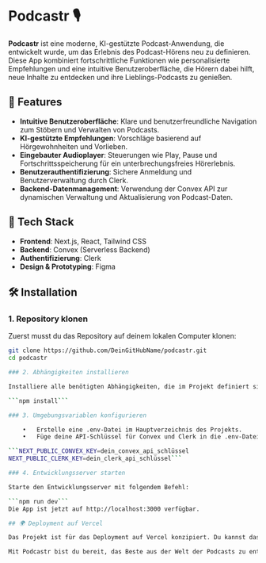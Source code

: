 # Podcastr 🎙️

**Podcastr** ist eine moderne, KI-gestützte Podcast-Anwendung, die entwickelt wurde, um das Erlebnis des Podcast-Hörens neu zu definieren. Diese App kombiniert fortschrittliche Funktionen wie personalisierte Empfehlungen und eine intuitive Benutzeroberfläche, die Hörern dabei hilft, neue Inhalte zu entdecken und ihre Lieblings-Podcasts zu genießen.

## 📌 Features

- **Intuitive Benutzeroberfläche**: Klare und benutzerfreundliche Navigation zum Stöbern und Verwalten von Podcasts.
- **KI-gestützte Empfehlungen**: Vorschläge basierend auf Hörgewohnheiten und Vorlieben.
- **Eingebauter Audioplayer**: Steuerungen wie Play, Pause und Fortschrittsspeicherung für ein unterbrechungsfreies Hörerlebnis.
- **Benutzerauthentifizierung**: Sichere Anmeldung und Benutzerverwaltung durch Clerk.
- **Backend-Datenmanagement**: Verwendung der Convex API zur dynamischen Verwaltung und Aktualisierung von Podcast-Daten.

## 🚀 Tech Stack

- **Frontend**: Next.js, React, Tailwind CSS
- **Backend**: Convex (Serverless Backend)
- **Authentifizierung**: Clerk
- **Design & Prototyping**: Figma

## 🛠️ Installation


### 1. Repository klonen

Zuerst musst du das Repository auf deinem lokalen Computer klonen:

```bash
git clone https://github.com/DeinGitHubName/podcastr.git
cd podcastr

### 2. Abhängigkeiten installieren

Installiere alle benötigten Abhängigkeiten, die im Projekt definiert sind:

```npm install```

### 3. Umgebungsvariablen konfigurieren

	•	Erstelle eine .env-Datei im Hauptverzeichnis des Projekts.
	•	Füge deine API-Schlüssel für Convex und Clerk in die .env-Datei ein. Beispiel:

```NEXT_PUBLIC_CONVEX_KEY=dein_convex_api_schlüssel
NEXT_PUBLIC_CLERK_KEY=dein_clerk_api_schlüssel```

### 4. Entwicklungsserver starten

Starte den Entwicklungsserver mit folgendem Befehl:

```npm run dev```
Die App ist jetzt auf http://localhost:3000 verfügbar.

## 🌍 Deployment auf Vercel

Das Projekt ist für das Deployment auf Vercel konzipiert. Du kannst das GitHub-Repository einfach mit deinem Vercel-Konto verbinden, um das Projekt automatisch zu deployen.

Mit Podcastr bist du bereit, das Beste aus der Welt der Podcasts zu entdecken und zu hören!